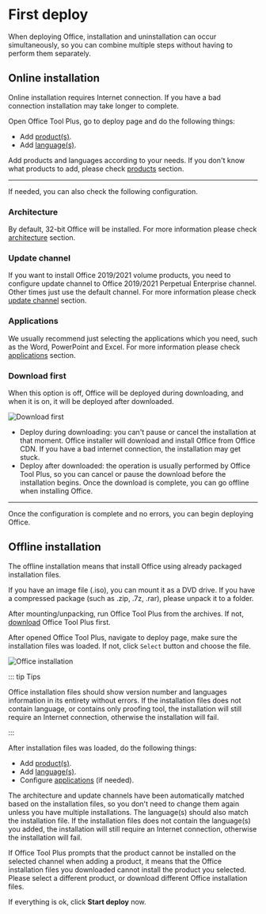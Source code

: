 # First deploy

When deploying Office, installation and uninstallation can occur simultaneously, so you can combine multiple steps without having to perform them separately.

## Online installation

Online installation requires Internet connection. If you have a bad connection installation may take longer to complete.

Open Office Tool Plus, go to deploy page and do the following things:

- Add [product(s)](/usage/deploy/settings/basic.md#products).
- Add [language(s)](/usage/deploy/settings/basic.md#languages).

Add products and languages according to your needs. If you don't know what products to add, please check [products](/usage/deploy/settings/basic.md#products) section.

---

If needed, you can also check the following configuration.

### Architecture

By default, 32-bit Office will be installed. For more information please check [architecture](/usage/deploy/settings/basic.md#architecture) section.

### Update channel

If you want to install Office 2019/2021 volume products, you need to configure update channel to Office 2019/2021 Perpetual Enterprise channel. Other times just use the default channel. For more information please check [update channel](/usage/deploy/settings/basic.md#update-channel) section.

### Applications

We usually recommend just selecting the applications which you need, such as the Word, PowerPoint and Excel. For more information please check [applications](/usage/deploy/settings/basic.md#applications) section.

### Download first

When this option is off, Office will be deployed during downloading, and when it is on, it will be deployed after downloaded.

![Download first](/images/en-us/deploy/download-first.webp)

- Deploy during downloading: you can't pause or cancel the installation at that moment. Office installer will download and install Office from Office CDN. If you have a bad internet connection, the installation may get stuck.
- Deploy after downloaded: the operation is usually performed by Office Tool Plus, so you can cancel or pause the download before the installation begins. Once the download is complete, you can go offline when installing Office.

---

Once the configuration is complete and no errors, you can begin deploying Office.

## Offline installation

The offline installation means that install Office using already packaged installation files.

If you have an image file (.iso), you can mount it as a DVD drive. If you have a compressed package (such as .zip, .7z, .rar), please unpack it to a folder.

After mounting/unpacking, run Office Tool Plus from the archives. If not, [download](/introduction/download) Office Tool Plus first.

After opened Office Tool Plus, navigate to deploy page, make sure the installation files was loaded. If not, click `Select` button and choose the file.

![Office installation](/images/en-us/deploy/office-installation.webp)

::: tip Tips

Office installation files should show version number and languages information in its entirety without errors. If the installation files does not contain language, or contains only proofing tool, the installation will still require an Internet connection, otherwise the installation will fail.

:::

After installation files was loaded, do the following things:

- Add [product(s)](/usage/deploy/settings/basic.md#products).
- Add [language(s)](/usage/deploy/settings/basic.md#languages).
- Configure [applications](/usage/deploy/settings/basic.md#applications) (if needed).

The architecture and update channels have been automatically matched based on the installation files, so you don't need to change them again unless you have multiple installations. The language(s) should also match the installation file. If the installation files does not contain the language(s) you added, the installation will still require an Internet connection, otherwise the installation will fail.

If Office Tool Plus prompts that the product cannot be installed on the selected channel when adding a product, it means that the Office installation files you downloaded cannot install the product you selected. Please select a different product, or download different Office installation files.

If everything is ok, click **Start deploy** now.
